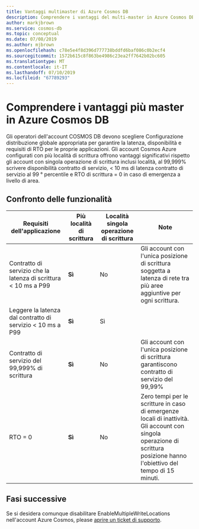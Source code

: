 ```yaml
---
title: Vantaggi multimaster di Azure Cosmos DB
description: Comprendere i vantaggi del multi-master in Azure Cosmos DB.
author: markjbrown
ms.service: cosmos-db
ms.topic: conceptual
ms.date: 07/08/2019
ms.author: mjbrown
ms.openlocfilehash: c78e5e4f8d396d777738bddfd6baf086c0b2ecf4
ms.sourcegitcommit: 1572b615c8f863be4986c23ea2ff7642b02bc605
ms.translationtype: MT
ms.contentlocale: it-IT
ms.lasthandoff: 07/10/2019
ms.locfileid: "67789293"
---
```

# <a name="understand-multi-master-benefits-in-azure-cosmos-db"></a>Comprendere i vantaggi più master in Azure Cosmos DB

Gli operatori dell'account COSMOS DB devono scegliere Configurazione distribuzione globale appropriata per garantire la latenza, disponibilità e requisiti di RTO per le proprie applicazioni. Gli account Cosmos Azure configurati con più località di scrittura offrono vantaggi significativi rispetto gli account con singola operazione di scrittura inclusi località, al 99,999% scrivere disponibilità contratto di servizio, < 10 ms di latenza contratto di servizio al 99 ° percentile e RTO di scrittura = 0 in caso di emergenza a livello di area.

## <a name="comparison-of-features"></a>Confronto delle funzionalità

|Requisiti dell'applicazione|Più località di scrittura|Località singola operazione di scrittura|Note|
|---|---|---|---|
|Contratto di servizio che la latenza di scrittura < 10 ms a P99|**Sì**|No|Gli account con l'unica posizione di scrittura soggetta a latenza di rete tra più aree aggiuntive per ogni scrittura.|
|Leggere la latenza dal contratto di servizio < 10 ms a P99|**Sì**|Sì| |
|Contratto di servizio del 99,999% di scrittura|**Sì**|No|Gli account con l'unica posizione di scrittura garantiscono contratto di servizio del 99,99%|
|RTO = 0|**Sì**|No|Zero tempi per le scritture in caso di emergenze locali di inattività. Gli account con singola operazione di scrittura posizione hanno l'obiettivo del tempo di 15 minuti.|

## <a name="next-steps"></a>Fasi successive

Se si desidera comunque disabilitare EnableMultipleWriteLocations nell'account Azure Cosmos, please [aprire un ticket di supporto](https://azure.microsoft.com/support/create-ticket/).
